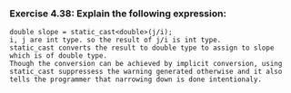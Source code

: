 ### Exercise 4.38: Explain the following expression:
    double slope = static_cast<double>(j/i);
    i, j are int type. so the result of j/i is int type.
    static_cast converts the result to double type to assign to slope which is of double type.
    Though the conversion can be achieved by implicit conversion, using static_cast suppressess the warning generated otherwise and it also tells the programmer that narrowing down is done intentionaly.

